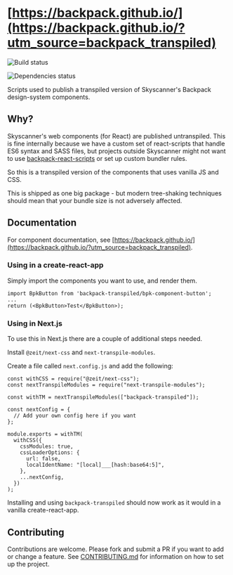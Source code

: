 # [https://backpack.github.io/](https://backpack.github.io/?utm_source=backpack_transpiled)

![Build status](https://github.com/georgegillams/backpack-transpiled/workflows/CI/badge.svg)

![Dependencies status](https://img.shields.io/david/georgegillams/backpack-transpiled)

Scripts used to publish a transpiled version of Skyscanner's Backpack design-system components.

## Why?

Skyscanner's web components (for React) are published untranspiled. This is fine internally because we have a custom set of react-scripts that handle ES6 syntax and SASS files, but projects outside Skyscanner might not want to use [backpack-react-scripts](https://github.com/skyscanner/backpack-react-scripts/) or set up custom bundler rules.

So this is a transpiled version of the components that uses vanilla JS and CSS.

This is shipped as one big package - but modern tree-shaking techniques should mean that your bundle size is not adversely affected.

## Documentation

For component documentation, see [https://backpack.github.io/](https://backpack.github.io/?utm_source=backpack_transpiled).

### Using in a create-react-app

Simply import the components you want to use, and render them.

```
import BpkButton from 'backpack-transpiled/bpk-component-button';
...
return (<BpkButton>Test</BpkButton>);
```

### Using in Next.js

To use this in Next.js there are a couple of additional steps needed.

Install `@zeit/next-css` and `next-transpile-modules`.

Create a file called `next.config.js` and add the following:

```
const withCSS = require("@zeit/next-css");
const nextTranspileModules = require("next-transpile-modules");

const withTM = nextTranspileModules(["backpack-transpiled"]);

const nextConfig = {
  // Add your own config here if you want
};

module.exports = withTM(
  withCSS({
    cssModules: true,
    cssLoaderOptions: {
      url: false,
      localIdentName: "[local]___[hash:base64:5]",
    },
    ...nextConfig,
  })
);
```

Installing and using `backpack-transpiled` should now work as it would in a vanilla create-react-app.

## Contributing

Contributions are welcome. Please fork and submit a PR if you want to add or change a feature. See [CONTRIBUTING.md](https://github.com/georgegillams/backpack-transpiled/tree/main/CONTRIBUTING.md) for information on how to set up the project.
